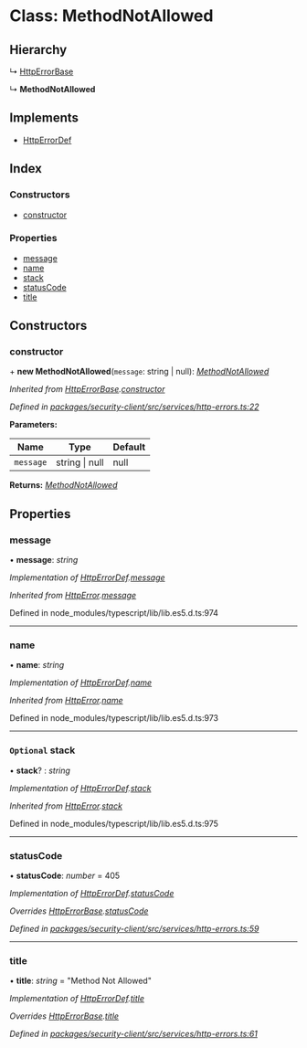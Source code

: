 # Class: MethodNotAllowed

## Hierarchy

  ↳ [HttpErrorBase](httperrorbase.md)

  ↳ **MethodNotAllowed**

## Implements

* [HttpErrorDef](../interfaces/httperrordef.md)

## Index

### Constructors

* [constructor](methodnotallowed.md#constructor)

### Properties

* [message](methodnotallowed.md#message)
* [name](methodnotallowed.md#name)
* [stack](methodnotallowed.md#optional-stack)
* [statusCode](methodnotallowed.md#statuscode)
* [title](methodnotallowed.md#title)

## Constructors

###  constructor

\+ **new MethodNotAllowed**(`message`: string | null): *[MethodNotAllowed](methodnotallowed.md)*

*Inherited from [HttpErrorBase](httperrorbase.md).[constructor](httperrorbase.md#constructor)*

*Defined in [packages/security-client/src/services/http-errors.ts:22](https://github.com/TheSoftwareHouse/rad-modules-tools/blob/56e5326/packages/security-client/src/services/http-errors.ts#L22)*

**Parameters:**

Name | Type | Default |
------ | ------ | ------ |
`message` | string &#124; null | null |

**Returns:** *[MethodNotAllowed](methodnotallowed.md)*

## Properties

###  message

• **message**: *string*

*Implementation of [HttpErrorDef](../interfaces/httperrordef.md).[message](../interfaces/httperrordef.md#message)*

*Inherited from [HttpError](../interfaces/httperror.md).[message](../interfaces/httperror.md#message)*

Defined in node_modules/typescript/lib/lib.es5.d.ts:974

___

###  name

• **name**: *string*

*Implementation of [HttpErrorDef](../interfaces/httperrordef.md).[name](../interfaces/httperrordef.md#name)*

*Inherited from [HttpError](../interfaces/httperror.md).[name](../interfaces/httperror.md#name)*

Defined in node_modules/typescript/lib/lib.es5.d.ts:973

___

### `Optional` stack

• **stack**? : *string*

*Implementation of [HttpErrorDef](../interfaces/httperrordef.md).[stack](../interfaces/httperrordef.md#optional-stack)*

*Inherited from [HttpError](../interfaces/httperror.md).[stack](../interfaces/httperror.md#optional-stack)*

Defined in node_modules/typescript/lib/lib.es5.d.ts:975

___

###  statusCode

• **statusCode**: *number* = 405

*Implementation of [HttpErrorDef](../interfaces/httperrordef.md).[statusCode](../interfaces/httperrordef.md#statuscode)*

*Overrides [HttpErrorBase](httperrorbase.md).[statusCode](httperrorbase.md#statuscode)*

*Defined in [packages/security-client/src/services/http-errors.ts:59](https://github.com/TheSoftwareHouse/rad-modules-tools/blob/56e5326/packages/security-client/src/services/http-errors.ts#L59)*

___

###  title

• **title**: *string* = "Method Not Allowed"

*Implementation of [HttpErrorDef](../interfaces/httperrordef.md).[title](../interfaces/httperrordef.md#title)*

*Overrides [HttpErrorBase](httperrorbase.md).[title](httperrorbase.md#title)*

*Defined in [packages/security-client/src/services/http-errors.ts:61](https://github.com/TheSoftwareHouse/rad-modules-tools/blob/56e5326/packages/security-client/src/services/http-errors.ts#L61)*
